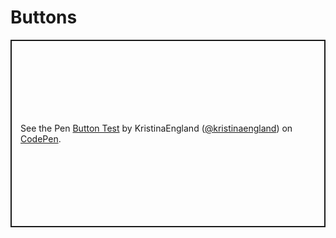 # Buttons

<p class="codepen" data-height="300" data-default-tab="html,result" data-slug-hash="vYJWbXO" data-user="kristinaengland" style="height: 300px; box-sizing: border-box; display: flex; align-items: center; justify-content: center; border: 2px solid; margin: 1em 0; padding: 1em;">
  <span>See the Pen <a href="https://codepen.io/kristinaengland/pen/vYJWbXO">
  Button Test</a> by KristinaEngland (<a href="https://codepen.io/kristinaengland">@kristinaengland</a>)
  on <a href="https://codepen.io">CodePen</a>.</span>
</p>
<script async src="https://cpwebassets.codepen.io/assets/embed/ei.js"></script>
